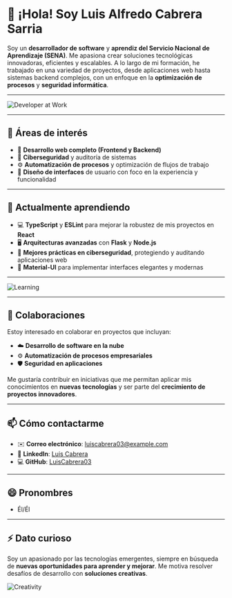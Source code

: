 # 👋 ¡Hola! Soy **Luis Alfredo Cabrera Sarria** 

Soy un **desarrollador de software** y **aprendiz del Servicio Nacional de Aprendizaje (SENA)**. Me apasiona crear soluciones tecnológicas innovadoras, eficientes y escalables. A lo largo de mi formación, he trabajado en una variedad de proyectos, desde aplicaciones web hasta sistemas backend complejos, con un enfoque en la **optimización de procesos** y **seguridad informática**.

---

![Developer at Work](https://media.giphy.com/media/qgQUggAC3Pfv687qPC/giphy.gif)

---

## 👀 **Áreas de interés**
- 🔧 **Desarrollo web completo (Frontend y Backend)**
- 🔐 **Ciberseguridad** y auditoría de sistemas
- ⚙️ **Automatización de procesos** y optimización de flujos de trabajo
- 🎨 **Diseño de interfaces** de usuario con foco en la experiencia y funcionalidad

---

## 🌱 **Actualmente aprendiendo**
- 💻 **TypeScript** y **ESLint** para mejorar la robustez de mis proyectos en **React**
- 🖥️ **Arquitecturas avanzadas** con **Flask** y **Node.js**
- 🔐 **Mejores prácticas en ciberseguridad**, protegiendo y auditando aplicaciones web
- 🎨 **Material-UI** para implementar interfaces elegantes y modernas

---

![Learning](https://media.giphy.com/media/3o7TKoWXm3okO1kgHC/giphy.gif)

---

## 💼 **Colaboraciones**
Estoy interesado en colaborar en proyectos que incluyan:
- ☁️ **Desarrollo de software en la nube**
- ⚙️ **Automatización de procesos empresariales**
- 🛡️ **Seguridad en aplicaciones**

Me gustaría contribuir en iniciativas que me permitan aplicar mis conocimientos en **nuevas tecnologías** y ser parte del **crecimiento de proyectos innovadores**.

---

## 📫 **Cómo contactarme**
- ✉️ **Correo electrónico**: luiscabrera03@example.com
- 🔗 **LinkedIn**: [Luis Cabrera](https://www.linkedin.com/in/luiscabrera03)
- 💻 **GitHub**: [LuisCabrera03](https://github.com/LuisCabrera03)

---

## 😄 **Pronombres**
- Él/Él

---

## ⚡ **Dato curioso**
Soy un apasionado por las tecnologías emergentes, siempre en búsqueda de **nuevas oportunidades para aprender y mejorar**. Me motiva resolver desafíos de desarrollo con **soluciones creativas**.

![Creativity](https://media.giphy.com/media/13HgwGsXF0aiGY/giphy.gif)


